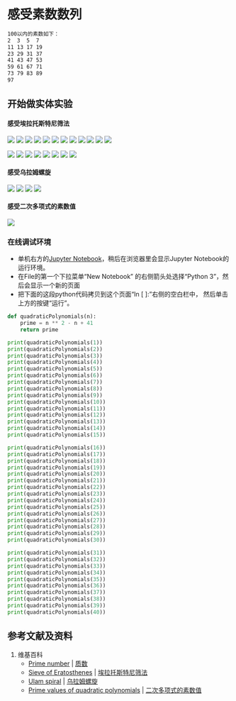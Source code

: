 # 感受素数数列

```html
100以内的素数如下：
2  3  5  7 
11 13 17 19
23 29 31 37
41 43 47 53
59 61 67 71
73 79 83 89
97
```

## 开始做实体实验

#### 感受埃拉托斯特尼筛法

![](/images/数论/素数数列及其相关猜想/感受素数数列/0a1.jpg)
![](/images/数论/素数数列及其相关猜想/感受素数数列/0a2.jpg)
![](/images/数论/素数数列及其相关猜想/感受素数数列/0a3.jpg)
![](/images/数论/素数数列及其相关猜想/感受素数数列/0a4.jpg)
![](/images/数论/素数数列及其相关猜想/感受素数数列/0a5.jpg)
![](/images/数论/素数数列及其相关猜想/感受素数数列/0a6.jpg)
![](/images/数论/素数数列及其相关猜想/感受素数数列/0a7.jpg)
![](/images/数论/素数数列及其相关猜想/感受素数数列/0a8.jpg)
![](/images/数论/素数数列及其相关猜想/感受素数数列/0a9.jpg)
![](/images/数论/素数数列及其相关猜想/感受素数数列/0a10.jpg)
![](/images/数论/素数数列及其相关猜想/感受素数数列/0a11.jpg)
![](/images/数论/素数数列及其相关猜想/感受素数数列/0a12.jpg)

![](/images/数论/素数数列及其相关猜想/感受素数数列/1a1.jpg)
![](/images/数论/素数数列及其相关猜想/感受素数数列/1a2.jpg)
![](/images/数论/素数数列及其相关猜想/感受素数数列/1a3.jpg)
![](/images/数论/素数数列及其相关猜想/感受素数数列/1a4.jpg)
![](/images/数论/素数数列及其相关猜想/感受素数数列/1a5.jpg)
![](/images/数论/素数数列及其相关猜想/感受素数数列/1a6.jpg)
![](/images/数论/素数数列及其相关猜想/感受素数数列/1a7.jpg)
![](/images/数论/素数数列及其相关猜想/感受素数数列/1a8.jpg)

#### 感受乌拉姆螺旋

![](/images/数论/素数数列及其相关猜想/感受素数数列/2a1.jpg)
![](/images/数论/素数数列及其相关猜想/感受素数数列/2a2.jpg)
![](/images/数论/素数数列及其相关猜想/感受素数数列/2a3.jpg)
![](/images/数论/素数数列及其相关猜想/感受素数数列/2a4.jpg)

#### 感受二次多项式的素数值

![](/images/数论/素数数列及其相关猜想/感受素数数列/3a1.jpg)

### 在线调试环境

- 单机右方的[Jupyter Notebook](https://mybinder.org/v2/gh/ipython/ipython-in-depth/master?filepath=binder/Index.ipynb)，稍后在浏览器里会显示Jupyter Notebook的运行环境。
- 在File的第一个下拉菜单“New Notebook” 的右侧箭头处选择“Python 3”，然后会显示一个新的页面
- 把下面的这段python代码拷贝到这个页面“In [ ]:”右侧的空白栏中， 然后单击上方的按键“运行”。

```python
def quadraticPolynomials(n):
    prime = n ** 2 - n + 41
    return prime

print(quadraticPolynomials(1))
print(quadraticPolynomials(2))
print(quadraticPolynomials(3))
print(quadraticPolynomials(4))
print(quadraticPolynomials(5))
print(quadraticPolynomials(6))
print(quadraticPolynomials(7))
print(quadraticPolynomials(8))
print(quadraticPolynomials(9))
print(quadraticPolynomials(10))
print(quadraticPolynomials(11))
print(quadraticPolynomials(12))
print(quadraticPolynomials(13))
print(quadraticPolynomials(14))
print(quadraticPolynomials(15))

print(quadraticPolynomials(16))
print(quadraticPolynomials(17))
print(quadraticPolynomials(18))
print(quadraticPolynomials(19))
print(quadraticPolynomials(20))
print(quadraticPolynomials(21))
print(quadraticPolynomials(22))
print(quadraticPolynomials(23))
print(quadraticPolynomials(24))
print(quadraticPolynomials(25))
print(quadraticPolynomials(26))
print(quadraticPolynomials(27))
print(quadraticPolynomials(28))
print(quadraticPolynomials(29))
print(quadraticPolynomials(30))

print(quadraticPolynomials(31))
print(quadraticPolynomials(32))
print(quadraticPolynomials(33))
print(quadraticPolynomials(34))
print(quadraticPolynomials(35))
print(quadraticPolynomials(36))
print(quadraticPolynomials(37))
print(quadraticPolynomials(38))
print(quadraticPolynomials(39))
print(quadraticPolynomials(40))
```

## 参考文献及资料

1. 维基百科
	- [Prime number](https://en.wikipedia.org/wiki/Prime_number) | [质数](https://zh.wikipedia.org/wiki/质数)
	- [Sieve of Eratosthenes](https://en.wikipedia.org/wiki/Sieve_of_Eratosthenes) | [埃拉托斯特尼筛法](https://zh.wikipedia.org/wiki/埃拉托斯特尼筛法)
	- [Ulam spiral](https://en.wikipedia.org/wiki/Ulam_spiral) | [乌拉姆螺旋](https://zh.wikipedia.org/wiki/%E4%B9%8C%E5%B2%9A%E8%9E%BA%E6%97%8B)
	- [Prime values of quadratic polynomials](https://en.wikipedia.org/wiki/Prime_number#Prime_values_of_quadratic_polynomials) | [二次多项式的素数值](https://zh.wikipedia.org/wiki/%E8%B4%A8%E6%95%B0#%E4%BA%8C%E6%AC%A1%E5%A4%9A%E9%A0%85%E5%BC%8F%E7%9A%84%E8%B3%AA%E6%95%B8%E5%80%BC)
